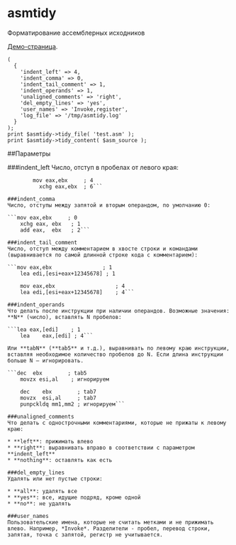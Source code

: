 # asmtidy
Форматирование ассемблерных исходников

[Демо-страница](http://ato.su/asmtidy/).

```my $tidy = new asmtidy
(
  {
    'indent_left' => 4,
    'indent_comma' => 0,
    'indent_tail_comment' => 1,
    'indent_operands' => 1,
    'unaligned_comments' => 'right',
    'del_empty_lines' => 'yes',
    'user_names' => 'Invoke,register',
    'log_file' => '/tmp/asmtidy.log'
  }
);
print $asmtidy->tidy_file( 'test.asm' );
print $asmtidy->tidy_content( $asm_source );
```

##Параметры

###indent_left
Число, отступ в пробелах от левого края:

```label:
        mov eax,ebx     ; 4
          xchg eax,ebx  ; 6```
          
###indent_comma
Число, отступы между запятой и вторым операндом, по умолчанию 0:
        
```mov eax,ebx     ; 0
    xchg eax, ebx   ; 1
    add eax,  ebx   ; 2```
    
###indent_tail_comment
Число, отступ между комментарием в хвосте строки и командами (выравнивается по самой длинной строке кода с комментарием):

```mov eax,ebx                ; 1
    lea edi,[esi+eax+12345678] ; 1
    
    mov eax,ebx                   ; 4
    lea edi,[esi+eax+12345678]    ; 4```
    
###indent_operands
Что делать после инструкции при наличии операндов. Возможные значения: **N** (число), вставлять N пробелов:

```lea eax,[edi]    ; 1
    lea    eax,[edi] ; 4```
    
Или **tabN** (**tab5** и т.д.), выравнивать по левому краю инструкции, вставляя необходимое количество пробелов до N. Если длина инструкции больше N — игнорировать.

```dec  ebx        ; tab5
    movzx esi,al    ; игнорируем

    dec    ebx        ; tab7
    movzx  esi,al     ; tab7
    punpckldq mm1,mm2 ; игнорируем```
    
###unaligned_comments
Что делать с однострочными комментариями, которые не прижаты к левому краю:

* **left**: прижимать влево
* **right**: выравнивать вправо в соответствии с параметром **indent_left**
* **nothing**: оставлять как есть

###del_empty_lines
Удалять или нет пустые строки:

* **all**: удалять все
* **yes**: все, идущие подряд, кроме одной
* **no**: не удалять

###user_names
Пользовательские имена, которые не считать метками и не прижимать влево. Например, *Invoke*. Разделители - пробел, перевод строки, запятая, точка с запятой, регистр не учитывается. 
